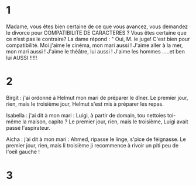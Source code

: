# 1
Madame, vous êtes bien certaine de ce que vous avancez, vous demandez
le divorce pour COMPATIBILITE DE CARACTERES ?
Vous êtes certaine que ce n’est pas le contraire?
La dame répond :
" Oui, M. le juge! C'est bien pour compatibilité.
Moi j'aime le cinéma, mon mari aussi ! J'aime aller à la mer, mon mari aussi ! J'aime le théâtre, lui aussi !
J'aime les hommes …..et ben lui AUSSI !!!!!

# 2
Birgit : j'ai ordonné à Helmut mon mari de préparer le dîner.
Le premier jour, rien, mais le troisième jour, Helmut s'est mis à préparer les repas.

Isabella : j'ai dit à mon mari : Luigi, à partir de domain, tou nettoies toi-même la maison, capito ?
Le premier jour, rien, mais le troisième, Luigi avait passé l'aspirateur.

Aicha : j’ai dit à mon mari : Ahmed, ripasse le linge, s'pice de féignasse.
Le premier jour, rien, mais li troisième ji recommence à rivoir un piti peu de l'oeil gauche !

# 3
